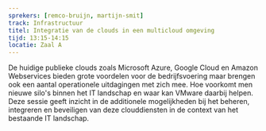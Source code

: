 ```yaml
---
sprekers: [remco-bruijn, martijn-smit]
track: Infrastructuur
titel: Integratie van de clouds in een multicloud omgeving
tijd: 13:15-14:15
locatie: Zaal A
---
```

De huidige publieke clouds zoals Microsoft Azure, Google Cloud en Amazon Webservices
bieden grote voordelen voor de bedrijfsvoering maar brengen ook een aantal
operationele uitdagingen met zich mee. Hoe voorkomt men nieuwe silo&#39;s binnen het IT
landschap en waar kan VMware daarbij helpen. Deze sessie geeft inzicht in de
additionele mogelijkheden bij het beheren, integreren en beveiligen van deze
clouddiensten in de context van het bestaande IT landschap.